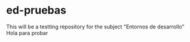 # ed-pruebas
This will be a testting repository for the subject "Entornos de desarrollo"
Hola para probar